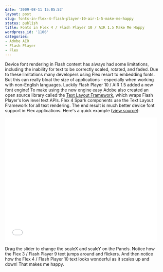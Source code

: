 ```yaml
---
date: '2009-08-11 15:05:52'
layout: post
slug: fonts-in-flex-4-flash-player-10-air-1-5-make-me-happy
status: publish
title: Fonts in Flex 4 / Flash Player 10 / AIR 1.5 Make Me Happy
wordpress_id: '1106'
categories:
- Adobe AIR
- Flash Player
- Flex
---
```


Device font rendering in Flash content has always had some limitations, including the inability for text to be correctly scaled, rotated, and faded.  Due to these limitations many developers using Flex resort to embedding fonts.  But this can really bloat the size of applications - especially when working with non-English languages.  Luckily Flash Player 10 / AIR 1.5 added a new font engine!  To make using the new engine easy Adobe also created an open source library called the [Text Layout Framework](http://opensource.adobe.com/wiki/display/tlf/Text+Layout+Framework), which wraps Flash Player's low level text APIs.  Flex 4 Spark components use the Text Layout Framework for all text rendering.  The end result is much better device font support in Flex applications.  Here's a quick example ([view source](http://www.jamesward.com/demos/fontTest/srcview/index.html)):

<iframe src="/demos/fontTest/fontTest.html" frameborder="0" height="410" width="500"></iframe>

Drag the slider to change the scaleX and scaleY on the Panels.  Notice how the Flex 3 / Flash Player 9 text jumps around and flickers.  And then notice how the Flex 4 / Flash Player 10 text looks wonderful as it scales up and down!  That makes me happy.
